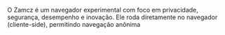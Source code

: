 O Zamcz é um navegador experimental com foco em privacidade, segurança, desempenho e inovação. Ele roda diretamente no navegador (cliente-side), permitindo navegação anônima

